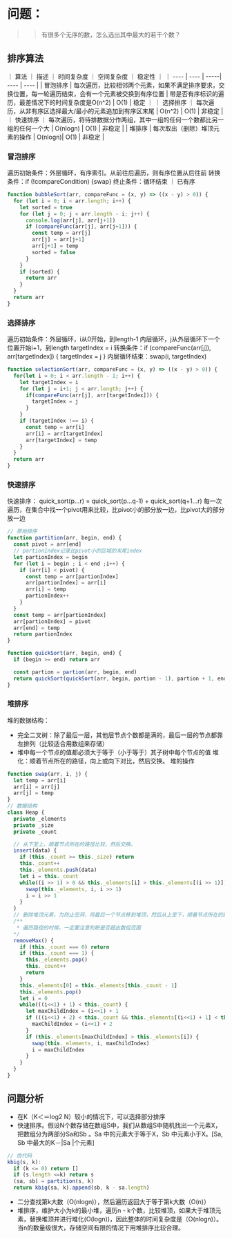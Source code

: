 # 问题：
 >> 有很多个无序的数，怎么选出其中最大的若干个数？

## 排序算法
｜ 算法 ｜ 描述 ｜ 时间复杂度 ｜ 空间复杂度 ｜ 稳定性 ｜
｜ ---- | ---- | -----| ---- | ---- |
| 冒泡排序 | 每次遍历，比较相邻两个元素，如果不满足排序要求，交换位置，每一轮遍历结束，会有一个元素被交换到有序位置 | 带是否有序标识的遍历，最差情况下的时间复杂度是O(n^2) | O(1) | 稳定 ｜
｜ 选择排序 ｜ 每次遍历，从非有序区选择最大/最小的元素追加到有序区末尾 | O(n^2) | O(1) | 非稳定 |
｜ 快速排序 ｜ 每次遍历，将待排数据分作两组，其中一组的任何一个数都比另一组的任何一个大 | O(nlogn) | O(1) | 非稳定 |
| 堆排序 | 每次取出（删除）堆顶元素的操作 | O(nlogn)| O(1) | 非稳定 | 

### 冒泡排序
遍历初始条件：外层循环，有序索引。从前往后遍历，则有序位置从后往前
   转换条件：if (!compareCondition) {swap}
   终止条件：循环结束 ｜ 已有序
```js
function bubbleSort(arr, compareFunc = (x, y) => ((x - y) > 0)) {
  for (let i = 0; i < arr.length; i++) {
    let sorted = true
    for (let j = 0; j < arr.length - i; j++) {
      console.log(arr[j], arr[j+1])
      if (compareFunc(arr[j], arr[j+1])) {
        const temp = arr[j]
        arr[j] = arr[j+1]
        arr[j+1] = temp
        sorted = false
      }
    }
    if (sorted) {
      return arr
    }
  }
  return arr
}
```
### 选择排序
遍历初始条件：外层循环，i从0开始，到length-1
            内层循环，j从外层循环下一个位置开始i+1，到length
            targetIndex = i
   转换条件：if (compareFunc(arr[j]), arr[targetIndex]) {
              targetIndex = j
            }
内层循环结束：swap(i, targetIndex)

```js
function selectionSort(arr, compareFunc = (x, y) => ((x - y) > 0)) {
  for(let i = 0; i < arr.length - 1; i++) {
    let targetIndex = i
    for (let j = i+1; j < arr.length; j++) {
      if(compareFunc(arr[j], arr[targetIndex])) {
        targetIndex = j
      }
    }
    if (targetIndex !== i) {
      const temp = arr[i]
      arr[i] = arr[targetIndex]
      arr[targetIndex] = temp
    }
  }
  return arr
}
```
### 快速排序
快速排序：
quick_sort(p...r) = quick_sort(p...q-1) + quick_sort(q+1...r)
每一次遍历，在集合中找一个pivot用来比较，比pivot小的部分放一边，比pivot大的部分放一边
```js
// 原地排序
function partition(arr, begin, end) {
  const pivot = arr[end]
  // partionIndex记录比pivot小的区域的末尾index
  let partionIndex = begin
  for (let i = begin ; i < end ;i++) {
    if (arr[i] < pivot) {
      const temp = arr[partionIndex]
      arr[partionIndex] = arr[i]
      arr[i] = temp
      partionIndex++
    }
  }
  const temp = arr[partionIndex]
  arr[partionIndex] = pivot
  arr[end] = temp
  return partionIndex
}

function quickSort(arr, begin, end) {
  if (begin >= end) return arr

  const partion = partion(arr, begin, end)
  return quickSort(quickSort(arr, begin, partion - 1), partion + 1, end)
}
```
### 堆排序
堆的数据结构：
- 完全二叉树：除了最后一层，其他层节点个数都是满的，最后一层的节点都靠左排列（比较适合用数组来存储）
- 堆中每一个节点的值都必须大于等于（小于等于）其子树中每个节点的值
堆化：顺着节点所在的路径，向上或向下对比，然后交换。
堆的操作
```js
function swap(arr, i, j) {
  let temp = arr[i]
  arr[i] = arr[j]
  arr[j] = temp
}
// 数据结构
class Heap {
  private _elements
  private _size
  private _count

  // 从下至上，顺着节点所在的路径比较，然后交换。
  insert(data) {
    if (this._count >= this._size) return
    this._count++
    this._elements.push(data)
    let i = this._count
    while((i >> 1) > 0 && this._elements[i] > this._elements[(i >> 1)]) {
      swap(this._elements, i, i >> 1)
      i = i >> 1
    }
  }
  // 删除堆顶元素，为防止空洞，将最后一个节点移到堆顶，然后从上至下，顺着节点所在的路径比较交换
  /**
   * 遍历路径的时候，一定要注意判断是否超出数组范围
  */
  removeMax() {
    if (this._count === 0) return
    if (this._count === 1) {
      this._elements.pop()
      this._count++
      return
    }
    this._elements[0] = this._elements[this._count - 1]
    this._elements.pop()
    let i = 0
    while(((i<<1) + 1) < this._count) {
      let maxChildIndex = (i<<1) + 1
      if (((i<<1) + 2) < this._count && this._elements[(i<<1) + 1] < this._elements[(i<<1) + 2]) {
        maxChildIndex = (i<<1) + 2
      }
      if (this._elements[maxChildIndex] > this._elements[i]) {
        swap(this._elements, i, maxChildIndex)
        i = maxChildIndex
      }
    }
  }
}
```
## 问题分析

- 在K（K＜＝log2 N）较小的情况下，可以选择部分排序
- 快速排序。假设N个数存储在数组S中，我们从数组S中随机找出一个元素X，把数组分为两部分Sa和Sb 。Sa 中的元素大于等于X，Sb 中元素小于X。[Sa, Sb 中最大的K－|Sa |个元素]
```js
// 伪代码
kbig(s, k):
  if (k <= 0) return []
  if (s.length <=k) return s
  (sa, sb) = partition(s, k)
  return kbig(sa, k).append(sb, k - sa.length)
```
- 二分查找第k大数（O(nlogn)），然后遍历返回大于等于第k大数（O(n)）
- 堆排序，维护大小为k的最小堆，遍历n - k个数，比较堆顶，如果大于堆顶元素，替换堆顶并进行堆化(O(logn))，因此整体的时间复杂度是（O(nlogn)）。当n的数量级很大，存储空间有限的情况下用堆排序比较合理。
